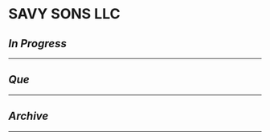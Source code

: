# SAVY  SONS LLC

## *In Progress*

--------------------

## *Que*

-----------------------------------
## *Archive*

-----------------------------------
